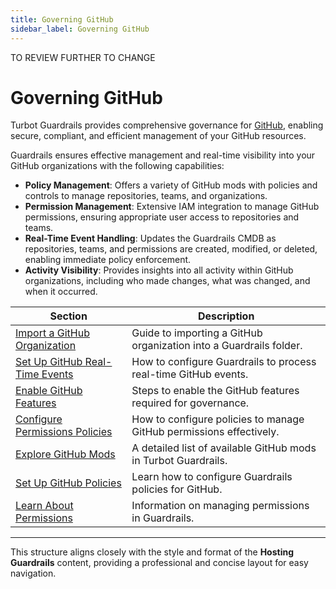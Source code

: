 ```yaml
---
title: Governing GitHub
sidebar_label: Governing GitHub
---
```


TO REVIEW FURTHER TO CHANGE

# Governing GitHub

Turbot Guardrails provides comprehensive governance for [GitHub](https://github.com/), enabling secure, compliant, and efficient management of your GitHub resources.

Guardrails ensures effective management and real-time visibility into your GitHub organizations with the following capabilities:
- **Policy Management**: Offers a variety of GitHub mods with policies and controls to manage repositories, teams, and organizations.
- **Permission Management**: Extensive IAM integration to manage GitHub permissions, ensuring appropriate user access to repositories and teams.
- **Real-Time Event Handling**: Updates the Guardrails CMDB as repositories, teams, and permissions are created, modified, or deleted, enabling immediate policy enforcement.
- **Activity Visibility**: Provides insights into all activity within GitHub organizations, including who made changes, what was changed, and when it occurred.

| Section | Description |
| - | - |
| [Import a GitHub Organization](guides/github/import-github-organization) | Guide to importing a GitHub organization into a Guardrails folder. |
| [Set Up GitHub Real-Time Events](guides/github/real-time-events) | How to configure Guardrails to process real-time GitHub events. |
| [Enable GitHub Features](guides/github/features) | Steps to enable the GitHub features required for governance. |
| [Configure Permissions Policies](guides/github/permissions) | How to configure policies to manage GitHub permissions effectively. |
| [Explore GitHub Mods](https://hub.guardrails.turbot.com/mods/github/mods) | A detailed list of available GitHub mods in Turbot Guardrails. |
| [Set Up GitHub Policies](https://hub.guardrails.turbot.com/policy-packs?providers=github) | Learn how to configure Guardrails policies for GitHub. |
| [Learn About Permissions](concepts/iam/permissions) | Information on managing permissions in Guardrails. |

---

This structure aligns closely with the style and format of the **Hosting Guardrails** content, providing a professional and concise layout for easy navigation.